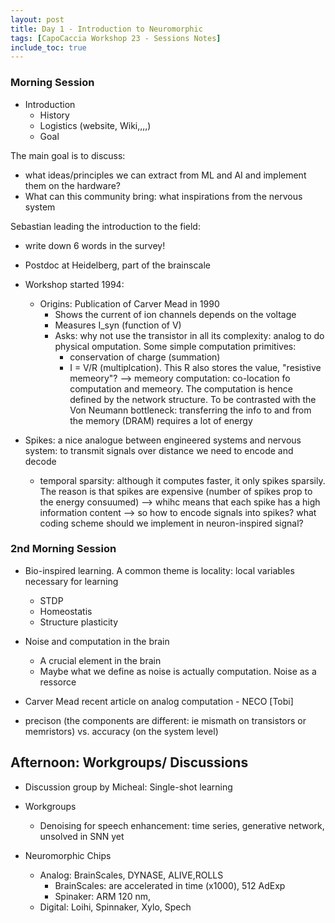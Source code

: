```yaml
---
layout: post
title: Day 1 - Introduction to Neuromorphic
tags: [CapoCaccia Workshop 23 - Sessions Notes]
include_toc: true
---
```


### Morning Session 

- Introduction
    - History
    - Logistics (website, Wiki,,,,)
    - Goal

The main goal is to discuss:
- what ideas/principles we can extract from ML and AI and implement them on the hardware?
- What can this community bring: what inspirations from the nervous system



Sebastian leading the introduction to the field:
- write down 6 words in the survey!
- Postdoc at Heidelberg, part of the brainscale 
- Workshop started 1994:
    - Origins: Publication of Carver Mead in 1990
        - Shows the current of ion channels depends on the voltage
        - Measures I_syn (function of V)
        - Asks: why not use the transistor in all its complexity: analog to do physical omputation. Some simple computation primitives:
            - conservation of charge (summation)
            - I = V/R (multiplcation). This R also stores the value, "resistive memeory"? --> memeory computation: co-location fo computation and memeory. The computation is hence defined by the network structure. To be contrasted with the Von Neumann bottleneck: transferring the info to and from the memory (DRAM) requires a lot of energy

- Spikes:  a nice analogue between engineered systems and nervous system: to transmit signals over distance we need to encode and decode 
    - temporal sparsity: although it computes faster, it only spikes sparsily. The reason is that spikes are expensive (number of spikes prop to the energy consuumed) --> whihc means that each spike has a high information content --> so how to encode signals into spikes? what coding scheme should we implement in neuron-inspired signal?




### 2nd Morning Session 
- Bio-inspired learning. A common theme is locality: local variables necessary for learning
    - STDP
    - Homeostatis
    - Structure plasticity


- Noise and computation in the brain
    
    - A crucial element in the brain 
    - Maybe what we define as noise is actually computation. Noise as a ressorce

- Carver Mead recent article on analog computation - NECO [Tobi]
- precison (the components are different: ie mismath on transistors or memristors) vs. accuracy (on the system level)



## Afternoon: Workgroups/ Discussions

- Discussion group by Micheal: Single-shot learning

- Workgroups
    - Denoising for speech enhancement: time series, generative network, unsolved in SNN yet


- Neuromorphic Chips
    - Analog: BrainScales, DYNASE, ALIVE,ROLLS
        - BrainScales: are accelerated in time (x1000), 512 AdExp
        - Spinaker: ARM 120 nm, 
    - Digital: Loihi, Spinnaker, Xylo, Spech
